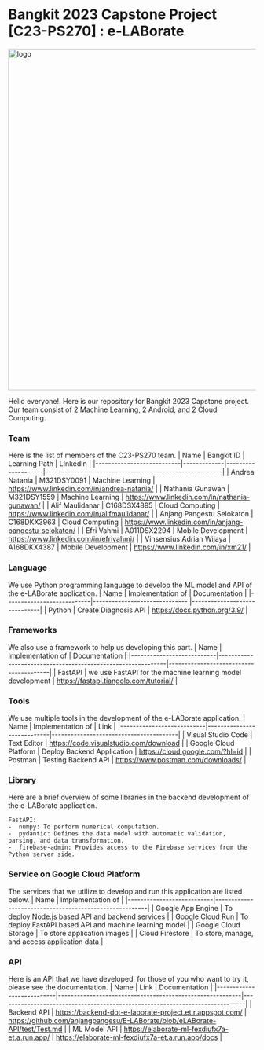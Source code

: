 # Bangkit 2023 Capstone Project [C23-PS270] : e-LABorate

<img width="695" alt="logo" src="https://github.com/anjangpangesu/E-LABorate/assets/63623255/6d4275de-8265-41ef-938e-9b7447fbae3f">

Hello everyone!. Here is our repository for Bangkit 2023 Capstone project. Our team consist of 2 Machine Learning, 2 Android, and 2 Cloud Computing.

### Team
Here is the list of members of the C23-PS270 team.
|            Name           | Bangkit ID  |   Learning Path    |                        LInkedIn                        |
|---------------------------|-------------|--------------------|--------------------------------------------------------|
| Andrea Natania            | M321DSY0091 | Machine Learning   | https://www.linkedin.com/in/andrea-natania/            |
| Nathania Gunawan          | M321DSY1559 | Machine Learning   | https://www.linkedin.com/in/nathania-gunawan/          |
| Alif Maulidanar           | C168DSX4895 | Cloud Computing    | https://www.linkedin.com/in/alifmaulidanar/            | 
| Anjang Pangestu Selokaton | C168DKX3963 | Cloud Computing    | https://www.linkedin.com/in/anjang-pangestu-selokaton/ |
| Efri Vahmi                | A011DSX2294 | Mobile Development | https://www.linkedin.com/in/efrivahmi/                 |
| Vinsensius Adrian Wijaya  | A168DKX4387 | Mobile Development | https://www.linkedin.com/in/xm21/                      |

### Language
We use Python programming language to develop the ML model and API of the e-LABorate application.
|            Name           |        Implementation of      |         Documentation        |
|---------------------------|------------------------------ |------------------------------|
| Python                    | Create Diagnosis API          | https://docs.python.org/3.9/ |

### Frameworks
We also use a framework to help us developing this part.
|            Name           |                       Implementation of                     |              Documentation             |
|---------------------------|-------------------------------------------------------------|----------------------------------------|
| FastAPI                   | we use FastAPI for the machine learning model development   | https://fastapi.tiangolo.com/tutorial/ |

### Tools
We use multiple tools in the development of the e-LABorate application.
|            Name           |         Implementation of  |                  Link                  |
|---------------------------|----------------------------|----------------------------------------|
| Visual Studio Code        | Text Editor                | https://code.visualstudio.com/download |
| Google Cloud Platform     | Deploy Backend Application | https://cloud.google.com/?hl=id        |
| Postman                   | Testing Backend API        | https://www.postman.com/downloads/     |

### Library
Here are a brief overview of some libraries in the backend development of the e-LABorate application. 

    FastAPI:
    -  numpy: To perform numerical computation.
    -  pydantic: Defines the data model with automatic validation, parsing, and data transformation.
    -  firebase-admin: Provides access to the Firebase services from the Python server side.

### Service on Google Cloud Platform
The services that we utilize to develop and run this application are listed below.
|            Name           |                  Implementation of                     |
|---------------------------|--------------------------------------------------------|
| Google App Engine         | To deploy Node.js based API and backend services       |
| Google Cloud Run          | To deploy FastAPI based API and machine learning model |
| Google Cloud Storage      | To store application images                            |
| Cloud Firestore           | To store, manage, and access application data          |

### API
Here is an API that we have developed, for those of you who want to try it, please see the documentation.
|            Name           |                          Link                            |                                 Documentation                                |
|---------------------------|----------------------------------------------------------|------------------------------------------------------------------------------|
| Backend API               | https://backend-dot-e-laborate-project.et.r.appspot.com/ | https://github.com/anjangpangesu/E-LABorate/blob/eLABorate-API/test/Test.md  |
| ML Model API              | https://elaborate-ml-fexdiufx7a-et.a.run.app/            | https://elaborate-ml-fexdiufx7a-et.a.run.app/docs                            |
